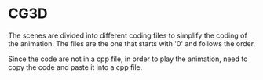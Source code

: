 # CG3D

The scenes are divided into different coding files to simplify the coding of the animation. The files are the one that starts with '0' and follows the order.

Since the code are not in a cpp file, in order to play the animation, need to copy the code and paste it into a cpp file.
